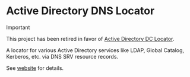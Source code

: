 # Active Directory DNS Locator
> [!IMPORTANT]
> This project has been retired in favor of [Active Directory DC Locator](https://github.com/michael-o/active-directory-dc-locator).

A locator for various Active Directory services like LDAP, Global Catalog, Kerberos, etc. via DNS SRV resource records.

See [website](https://michael-o.github.io/activedirectory-dns-locator/) for details.
